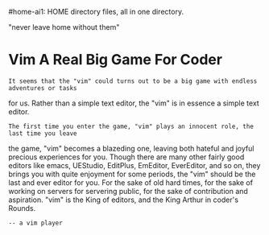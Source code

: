 #home-ai1: HOME directory files, all in one directory.

"never leave home without them"
# Vim A Real Big Game For Coder

    It seems that the "vim" could turns out to be a big game with endless adventures or tasks 
for us. Rather than a simple text editor, the "vim" is in essence a simple text editor.

    The first time you enter the game, "vim" plays an innocent role, the last time you leave 
the game, "vim" becomes a blazeding one, leaving both hateful and joyful precious experiences
for you. Though there are many other fairly good editors like emacs, UEStudio, EditPlus,
EmEditor, EverEditor, and so on, they brings you with quite enjoyment for some periods, the 
"vim" should be the last and ever editor for you. For the sake of old hard times, for the sake
of working on servers for servering public, for the sake of contribution and aspiration. 
"vim" is the King of editors, and the King Arthur in coder's Rounds.
 

    -- a vim player      
